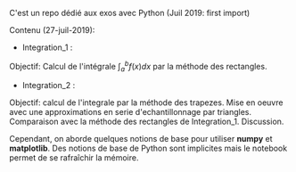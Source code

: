 C'est un repo dédié aux exos avec Python (Juil 2019: first import)

Contenu (27-juil-2019):
* Integration_1 :

Objectif: Calcul de l'intégrale  $\int_a^b f(x) dx$ par la méthode des rectangles.

* Integration_2 :

Objectif: calcul de l'integrale par la méthode des trapezes. Mise en oeuvre avec une approximations en serie d'echantillonnage par triangles. Comparaison avec la méthode des rectangles de Integration_1. Discussion.


Cependant, on aborde quelques notions de base 
pour utiliser **numpy** et **matplotlib**. Des notions de base de Python sont
implicites mais le notebook permet de se rafraîchir la mémoire.





